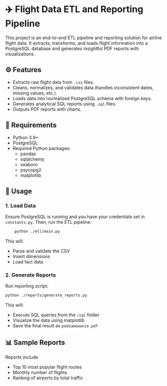 # ✈️ Flight Data ETL and Reporting Pipeline

This project is an end-to-end ETL pipeline and reporting solution for airline flight data. It extracts, transforms, and loads flight information into a PostgreSQL database and generates insightful PDF reports with visualizations.

## ⚙️ Features

- Extracts raw flight data from `.csv` files.
- Cleans, normalizes, and validates data (handles inconsistent dates, missing values, etc.).
- Loads data into normalized PostgreSQL schema with foreign keys.
- Generates analytical SQL reports using `.sql` files.
- Outputs PDF reports with charts.

## 🧱 Requirements

- Python 3.9+
- PostgreSQL
- Required Python packages:
    - pandas
    - sqlalchemy
    - seaborn
    - psycopg2
    - matplotlib

## 🚀 Usage

### 1. Load Data

Ensure PostgreSQL is running and you have your credentials set in `constants.py`.
Then, run the ETL pipeline:
```bash
    python ./etl/main.py
```

This will:
- Parse and validate the CSV
- Insert dimensions
- Load fact data

### 2. Generate Reports

Run reporting script:
```bash
python ./reports/generate_reports.py
```

This will:
- Execute SQL queries from the `/sql` folder
- Visualize the data using matplotlib
- Save the final result as `podsumowanie.pdf`

## 📊 Sample Reports

Reports include
- Top 10 most popular flight routes
- Monthly number of flights
- Ranking of airports by total traffic
